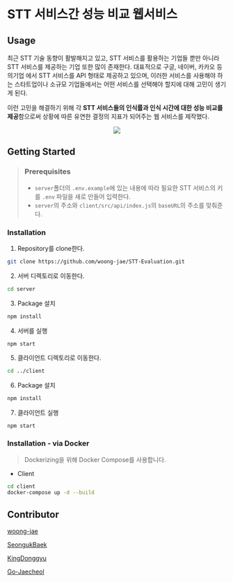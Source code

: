 # STT 서비스간 성능 비교 웹서비스
## Usage
최근 STT 기술 동향이 활발해지고 있고, STT 서비스를 활용하는 기업들 뿐만 아니라 STT 서비스를 제공하는 기업 또한 많이 존재한다. 대표적으로 구글, 네이버, 카카오 등의기업 에서 STT 서비스를 API 형태로 제공하고 있으며, 이러한 서비스를 사용해야 하는 스타트업이나 소규모 기업들에서는 어떤 서비스를 선택해야 할지에 대해 고민이 생기게 된다.

이런 고민을 해결하기 위해 각 **STT 서비스들의 인식률과 인식 시간에 대한 성능 비교를 제공**함으로써 상황에 따른 유연한 결정의 지표가 되어주는 웹 서비스를 제작했다.
<div align="center">
<img src="https://user-images.githubusercontent.com/33976823/141943890-3c68ba8a-2b6f-4fbe-839c-905e85ac5c0b.png">
</div>

## Getting Started
> ### Prerequisites
> - ```server```폴더의 ```.env.example```에 있는 내용에 따라 필요한 STT 서비스의 키를 ```.env``` 파일을 새로 만들어 입력한다.
> - ```server```의 주소와 ```client/src/api/index.js```의 ```baseURL```의 주소를 맞춰준다.
### Installation
1. Repository를 clone한다.
```sh
git clone https://github.com/woong-jae/STT-Evaluation.git
```
2. 서버 디렉토리로 이동한다.
```sh
cd server
```
3. Package 설치
```sh
npm install
```
4. 서버를 실행
```sh
npm start
```
5. 클라이언트 디렉토리로 이동한다.
```sh
cd ../client
```
6. Package 설치
```sh
npm install
```
7. 클라이언트 실행
```
npm start
```
### Installation - via Docker
> Dockerizing을 위해 Docker Compose를 사용합니다.

- Client
```sh
cd client
docker-compose up -d --build
```
## Contributor
[woong-jae](https://github.com/woong-jae)

[SeongukBaek](https://github.com/SeongukBaek)

[KingDonggyu](https://github.com/KingDonggyu)

[Go-Jaecheol](https://github.com/Go-Jaecheol)
